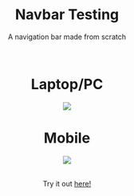 <div align="center">
    <h1>Navbar Testing</h1>
    <p>A navigation bar made from scratch</p>
    <br>
    <h1>Laptop/PC</h1>
    <img src="https://cdn.discordapp.com/attachments/782968691767640085/958234280981561405/unknown.png">
    <br>
    <h1>Mobile</h1>
    <img src="https://cdn.discordapp.com/attachments/782968691767640085/958234407301414922/unknown.png">
    <br><br>
    <p>Try it out <a href="https://cantcode023.github.io/NavbarTesting" target="_blank">here!</a></p>
</div>